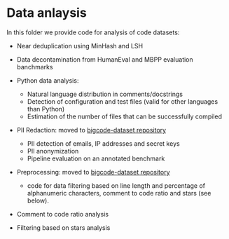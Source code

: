 # Data anlaysis

In this folder we provide code for analysis of code datasets:
* Near deduplication using MinHash and LSH

* Data decontamination from HumanEval and MBPP evaluation banchmarks

* Python data analysis:
    * Natural language distribution in comments/docstrings 
    * Detection of configuration and test files (valid for other languages than Python)
    * Estimation of the number of files that can be successfully compiled

* PII Redaction: moved to [bigcode-dataset repository](https://github.com/bigcode-project/bigcode-dataset/tree/main/pii)
    * PII detection of emails, IP addresses and secret keys
    * PII anonymization
    * Pipeline evaluation on an annotated benchmark

* Preprocessing:  moved to [bigcode-dataset repository](https://github.com/bigcode-project/bigcode-dataset/tree/main/preprocessing)
   * code for data filtering based on line length and percentage of alphanumeric characters, comment to code ratio and stars (see below).

* Comment to code ratio analysis

* Filtering based on stars analysis
